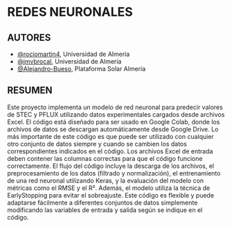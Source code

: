 # REDES NEURONALES

## AUTORES

- [@rociomartin4](https://github.com/rociomartin4), Universidad de Almería
- [@jmvbrocal](https://github.com/jmvbrocal), Universidad de Almería
- [@Alejandro-Bueso](https://github.com/Alejandro-Bueso), Plataforma Solar Almería


## RESUMEN

Este proyecto implementa un modelo de red neuronal para predecir valores de STEC y PFLUX utilizando datos experimentales cargados desde archivos Excel. El código está diseñado para ser usado en Google Colab, donde los archivos de datos se descargan automáticamente desde Google Drive.
Lo más importante de este código es que puede ser utilizado con cualquier otro conjunto de datos siempre y cuando se cambien los datos correspondientes indicados en el código. Los archivos Excel de entrada deben contener las columnas correctas para que el código funcione correctamente.
El flujo del código incluye la descarga de los archivos, el preprocesamiento de los datos (filtrado y normalización), el entrenamiento de una red neuronal utilizando Keras, y la evaluación del modelo con métricas como el RMSE y el R². Además, el modelo utiliza la técnica de EarlyStopping para evitar el sobreajuste.
Este código es flexible y puede adaptarse fácilmente a diferentes conjuntos de datos simplemente modificando las variables de entrada y salida según se indique en el código.
